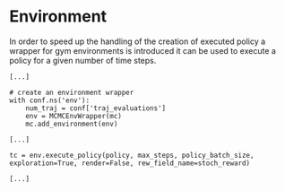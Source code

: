 # Environment

In order to speed up the handling of the creation of executed policy a wrapper for 
gym environments is introduced it can be used to execute a policy for a given number of time steps.


```
[...]

# create an environment wrapper
with conf.ns('env'):
    num_traj = conf['traj_evaluations']
    env = MCMCEnvWrapper(mc)
    mc.add_environment(env)

[...]

tc = env.execute_policy(policy, max_steps, policy_batch_size, exploration=True, render=False, rew_field_name=stoch_reward)
    
[...]
```